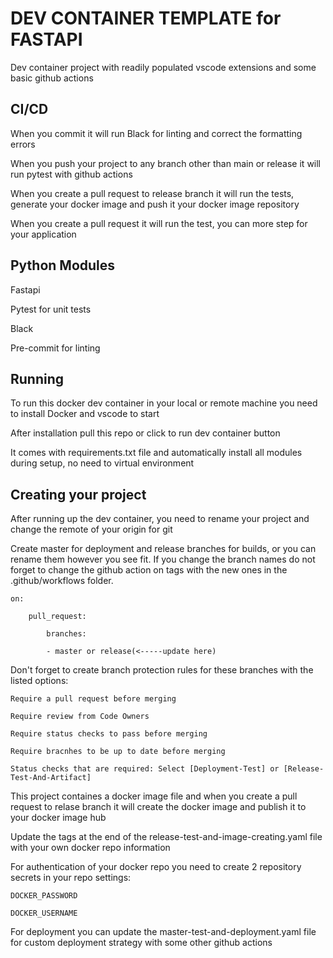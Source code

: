 # DEV CONTAINER TEMPLATE for FASTAPI
Dev container project with readily populated vscode extensions and some basic github actions

## CI/CD
When you commit it will run Black for linting and correct the formatting errors

When you push your project to any branch other than main or release it will run pytest with github actions

When you create a pull request to release branch it will run the tests, generate your docker image and push it your docker image repository

When you create a pull request it will run the test, you  can more step for your application

## Python Modules
Fastapi

Pytest for unit tests

Black

Pre-commit for linting

## Running
To run this docker dev container in your local or remote machine you need to install Docker and vscode to start

After installation pull this repo or click to run dev container button

It comes with requirements.txt file and automatically install all modules during setup, no need to virtual environment

## Creating your project
After running up the dev container, you need to rename your project and change the remote of your origin for git

Create master for deployment and release branches for builds, or you can rename them however you see fit. If you change the branch names do not forget to change the github action on tags with the new ones in the .github/workflows folder.


    on:

        pull_request:

            branches:

            - master or release(<-----update here)

Don't forget to create branch protection rules for these branches with the listed options:

    Require a pull request before merging

    Require review from Code Owners

    Require status checks to pass before merging

    Require bracnhes to be up to date before merging

    Status checks that are required: Select [Deployment-Test] or [Release-Test-And-Artifact]

This project containes a docker image file and when you create a pull request to relase branch it will create the docker image and publish it to your docker image hub

Update the tags at the end of the release-test-and-image-creating.yaml file with your own docker repo information

For authentication of your docker repo you need to create 2 repository secrets in your repo settings:

    DOCKER_PASSWORD

    DOCKER_USERNAME

For deployment you can update the master-test-and-deployment.yaml file for custom deployment strategy with some other github actions
